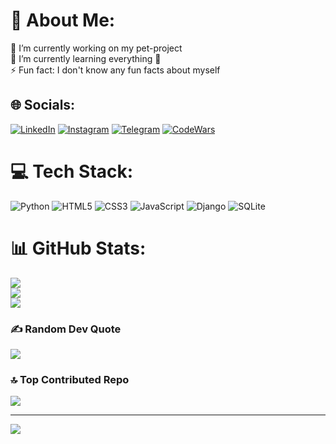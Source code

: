 # 💫 About Me:
🔭 I’m currently working on my pet-project<br>🌱 I’m currently learning everything 👀<br>⚡ Fun fact: I don't know any fun facts about myself


## 🌐 Socials:
[![LinkedIn](https://img.shields.io/badge/LinkedIn-0077B5?style=for-the-badge&logo=linkedin&logoColor=white)](https://www.linkedin.com/in/дархан-ердаулетов-882443281/)
[![Instagram](https://img.shields.io/badge/Instagram-E4405F?style=for-the-badge&logo=instagram&logoColor=white)](https://instagram.com/erdauletov_d)
[![Telegram](https://img.shields.io/badge/Telegram-2CA5E0?style=for-the-badge&logo=telegram&logoColor=white)](https://t.me/Darkhan_Erdauletov)
[![CodeWars](https://img.shields.io/badge/Codewars-B1361E?style=for-the-badge&logo=Codewars&logoColor=white)](https://www.codewars.com/users/erdauletoff) 

# 💻 Tech Stack:
![Python](https://img.shields.io/badge/python-3670A0?style=for-the-badge&logo=python&logoColor=ffdd54) 
![HTML5](https://img.shields.io/badge/html5-%23E34F26.svg?style=for-the-badge&logo=html5&logoColor=white) 
![CSS3](https://img.shields.io/badge/css3-%231572B6.svg?style=for-the-badge&logo=css3&logoColor=white) 
![JavaScript](https://img.shields.io/badge/javascript-%23323330.svg?style=for-the-badge&logo=javascript&logoColor=%23F7DF1E) 
![Django](https://img.shields.io/badge/django-%23092E20.svg?style=for-the-badge&logo=django&logoColor=white)
![SQLite](https://img.shields.io/badge/sqlite-%2307405e.svg?style=for-the-badge&logo=sqlite&logoColor=white)
# 📊 GitHub Stats:
![](https://github-readme-stats.vercel.app/api?username=erdauletoff&theme=dark&hide_border=false&include_all_commits=false&count_private=true)<br/>
![](https://github-readme-streak-stats.herokuapp.com/?user=erdauletoff&theme=dark&hide_border=false)<br/>
![](https://github-readme-stats.vercel.app/api/top-langs/?username=erdauletoff&theme=dark&hide_border=false&include_all_commits=false&count_private=true&layout=compact)

### ✍️ Random Dev Quote
![](https://quotes-github-readme.vercel.app/api?type=horizontal&theme=dark)

### 🔝 Top Contributed Repo
![](https://github-contributor-stats.vercel.app/api?username=erdauletoff&limit=5&theme=dark&combine_all_yearly_contributions=true)

---
[![](https://visitcount.itsvg.in/api?id=erdauletoff&icon=6&color=2)](https://visitcount.itsvg.in)
